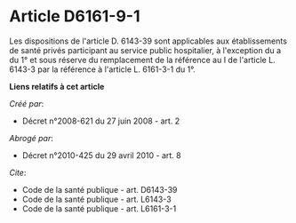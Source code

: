 # Article D6161-9-1

Les dispositions de l'article D. 6143-39 sont applicables aux établissements de santé privés participant au service public
hospitalier, à l'exception du a du 1° et sous réserve du remplacement de la référence au I de l'article L. 6143-3 par la
référence à l'article L. 6161-3-1 du 1°.

**Liens relatifs à cet article**

_Créé par_:

  - Décret n°2008-621 du 27 juin 2008 - art. 2

_Abrogé par_:

  - Décret n°2010-425 du 29 avril 2010 - art. 8

_Cite_:

  - Code de la santé publique - art. D6143-39
  - Code de la santé publique - art. L6143-3
  - Code de la santé publique - art. L6161-3-1
